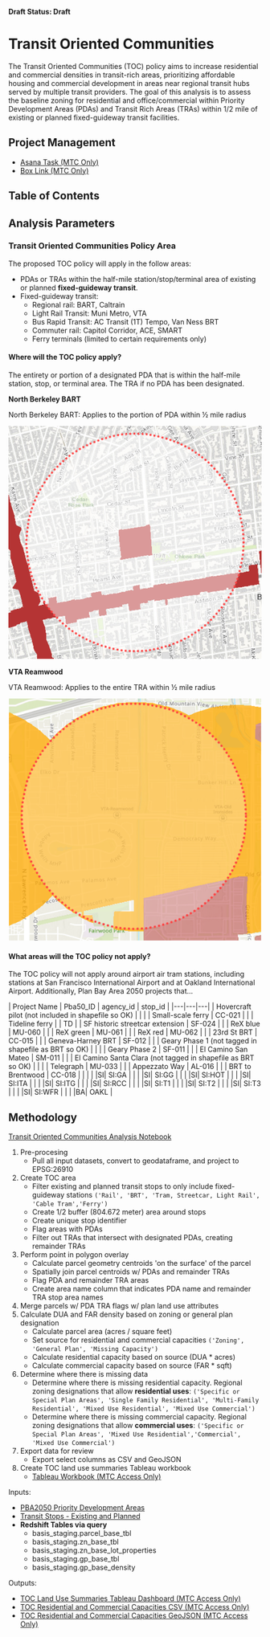 **Draft Status: Draft**

# Transit Oriented Communities

The Transit Oriented Communities (TOC) policy aims to increase residential and commercial densities in transit-rich areas, prioritizing affordable housing and commercial development in areas near regional transit hubs served by multiple transit providers. The goal of this analysis is to assess the baseline zoning for residential and office/commercial within Priority Development Areas (PDAs) and Transit Rich Areas (TRAs) within 1/2 mile of existing or planned fixed-guideway transit facilities. 

## Project Management 

- [Asana Task (MTC Only)](https://app.asana.com/0/304776046055605/1202042875475784/f)
- [Box Link (MTC Only)](https://mtcdrive.box.com/s/z4gzf4maxwrl25a6pelu0bjzlb8mc5a4)

## Table of Contents

## Analysis Parameters

### Transit Oriented Communities Policy Area

The proposed TOC policy will apply in the follow areas:

- PDAs or TRAs within the half-mile station/stop/terminal area of existing or planned **fixed-guideway transit**. 
- Fixed-guideway transit:
    - Regional rail: BART, Caltrain
    - Light Rail Transit: Muni Metro, VTA
    - Bus Rapid Transit: AC Transit (1T) Tempo, Van Ness BRT
    - Commuter rail: Capitol Corridor, ACE, SMART
    - Ferry terminals (limited to certain requirements only)

#### Where will the TOC policy apply?
The entirety or portion of a designated PDA that is within the half-mile station, stop, or terminal area. The TRA if no PDA has been designated. 

**North Berkeley BART**

North Berkeley BART: Applies to the portion of PDA within ½ mile radius

![](images/north_berkeley_bart.png)

**VTA Reamwood**

VTA Reamwood: Applies to the entire TRA within ½ mile radius

![](images/vta_reamwood.png)

#### What areas will the TOC policy not apply?

The TOC policy will not apply around airport air tram stations, including stations at San Francisco International Airport and at Oakland International Airport. Additionally, Plan Bay Area 2050 projects that... 

| Project Name | Pba50_ID | agency_id | stop_id |
|---|---|---|
| Hovercraft pilot (not included in shapefile so OK) |  |   |
| Small-scale ferry | CC-021 |   |
| Tideline ferry |  | TD |
| SF historic streetcar extension | SF-024 |   |
| ReX blue | MU-060 |   |
| ReX green | MU-061 |   |
| ReX red | MU-062 |   |
| 23rd St BRT | CC-015 |   |
| Geneva-Harney BRT | SF-012 |   |
| Geary Phase 1 (not tagged in shapefile as BRT so OK) |   |   |
| Geary Phase 2 | SF-011 |   |
| El Camino San Mateo | SM-011 |   |
| El Camino Santa Clara (not tagged in shapefile as BRT so OK) |   |   |
| Telegraph | MU-033 |   |
| Appezzato Way | AL-016 |   |
| BRT to Brentwood | CC-018 |   |
| | |SI| SI:GA   |
| | |SI| SI:GG |
| | |SI| SI:HOT |
| | |SI| SI:ITA |
| | |SI| SI:ITG |
| | |SI| SI:RCC |
| | |SI| SI:T1 |
| | |SI| SI:T2 |
| | |SI| SI:T3 |
| | |SI| SI:WFR |
| | |BA| OAKL |

## Methodology

[Transit Oriented Communities Analysis Notebook](Transit_Oriented_Communities_Analysis.ipynb)

1. Pre-procesing
    - Pull all input datasets, convert to geodataframe, and project to EPSG:26910
2. Create TOC area
    - Filter existing and planned transit stops to only include fixed-guideway stations `('Rail', 'BRT', 'Tram, Streetcar, Light Rail', 'Cable Tram','Ferry')`
    - Create 1/2 buffer (804.672 meter) area around stops
    - Create unique stop identifier
    - Flag areas with PDAs 
    - Filter out TRAs that intersect with designated PDAs, creating remainder TRAs
3. Perform point in polygon overlay
    - Calculate parcel geometry centroids 'on the surface' of the parcel
    - Spatially join parcel centroids w/ PDAs and remainder TRAs
    - Flag PDA and remainder TRA areas
    - Create area name column that indicates PDA name and remainder TRA stop area names
4. Merge parcels w/ PDA TRA flags w/ plan land use attributes
5. Calculate DUA and FAR density based on zoning or general plan designation
    - Calculate parcel area (acres / square feet)
    - Set source for residential and commercial capacities `('Zoning', 'General Plan', 'Missing Capacity')`
    - Calculate residential capacity based on source (DUA * acres)
    - Calculate commercial capacity based on source (FAR * sqft)
6. Determine where there is missing data
    - Determine where there is missing residential capacity. Regional zoning designations that allow **residential uses**: `('Specific or Special Plan Areas', 'Single Family Residential', 'Multi-Family Residential', 'Mixed Use Residential', 'Mixed Use Commercial')`
    - Determine where there is missing commercial capacity. Regional zoning designations that allow **commercial uses**: `('Specific or Special Plan Areas', 'Mixed Use Residential','Commercial', 'Mixed Use Commercial')` 
7. Export data for review
    - Export select columns as CSV and GeoJSON
8. Create TOC land use summaries Tableau workbook
    - [Tableau Workbook (MTC Access Only)](https://mtcdrive.box.com/s/pse3mlwq3y194vkjlspgep9gjkqcfisy)

Inputs:
- [PBA2050 Priority Development Areas](https://arcgis.ad.mtc.ca.gov/portal/home/item.html?id=85043289ac774a928e4628aa904a317c#overview)
- [Transit Stops - Existing and Planned](https://arcgis.ad.mtc.ca.gov/portal/home/item.html?id=a4e761b25425464e978829db4c3563dc)
- **Redshift Tables via query**
    - basis_staging.parcel_base_tbl
    - basis_staging.zn_base_tbl
    - basis_staging.zn_base_lot_properties
    - basis_staging.gp_base_tbl
    - basis_staging.gp_base_density

Outputs:
- [TOC Land Use Summaries Tableau Dashboard (MTC Access Only)](https://10ay.online.tableau.com/t/metropolitantransportationcommission/views/TransitOrientedCommunitiesLandUseSummaries/ResidentialandCommercialCapacitybyJurisdiction?:showAppBanner=false&:origin=viz_share_link&:display_count=n&:showVizHome=n)
- [TOC Residential and Commercial Capacities CSV (MTC Access Only)](https://mtcdrive.box.com/s/6tv583axa8jmgrzcsiuyio7phs09zbi9)
- [TOC Residential and Commercial Capacities GeoJSON (MTC Access Only)](https://mtcdrive.box.com/s/htzptkiwws90qxnxjwyysgay4ap967wh)